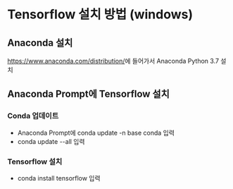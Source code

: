 # Tensorflow 설치 방법 (windows)

## Anaconda 설치

<https://www.anaconda.com/distribution/>에 들어가서 Anaconda Python 3.7 설치  

## Anaconda Prompt에 Tensorflow 설치

### Conda 업데이트  
* Anaconda Prompt에 conda update -n base conda 입력
* conda update --all 입력

### Tensorflow 설치
* conda install tensorflow 입력
